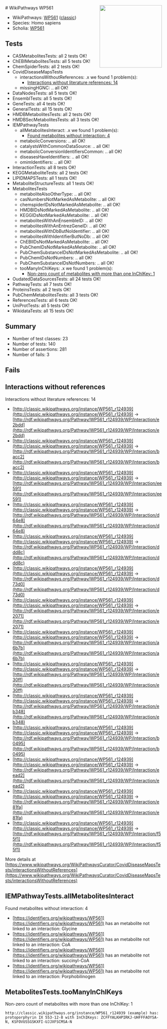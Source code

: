 <img style="float: right; width: 200px" src="https://cms-assets.nporadio.nl/npo3fm/NPO-Serious-Request-Logo-Groen-Ik-Steun-RGB.png" />
# WikiPathways WP561

* WikiPathways: [WP561](https://wikipathways.org/pathways/WP561) ([classic](https://classic.wikipathways.org/instance/WP561))
* Species: Homo sapiens
* Scholia: [WP561](https://scholia.toolforge.org/wikipathways/WP561)
## Tests
* CASMetabolitesTests: all 2 tests OK!
* ChEBIMetabolitesTests: all 5 tests OK!
* ChemSpiderTests: all 2 tests OK!
* CovidDiseaseMapsTests
    * interactionsWithoutReferences: .x we found 1 problem(s):
        * [Interactions without literature references: 14](#9701cce5)
    * missingHGNC: .. all OK!
* DataNodesTests: all 5 tests OK!
* EnsemblTests: all 5 tests OK!
* GeneTests: all 4 tests OK!
* GeneralTests: all 15 tests OK!
* HMDBMetabolitesTests: all 2 tests OK!
* HMDBSecMetabolitesTests: all 3 tests OK!
* IEMPathwayTests
    * allMetabolitesInteract: .x we found 1 problem(s):
        * [Found metabolites without interaction: 4](#2bc2e7ef)
    * metabolicConversions: .. all OK!
    * catalystsWithCommonDataSource: .. all OK!
    * metabolicConversionIdentifiersCommon: .. all OK!
    * diseasesHaveIdentifiers: .. all OK!
    * omimIdentifiers: .. all OK!
* InteractionTests: all 8 tests OK!
* KEGGMetaboliteTests: all 2 tests OK!
* LIPIDMAPSTests: all 1 tests OK!
* MetaboliteStructureTests: all 1 tests OK!
* MetabolitesTests
    * metaboliteAlsoOtherType: .. all OK!
    * casNumbersNotMarkedAsMetabolite: .. all OK!
    * chemspiderIDsNotMarkedAsMetabolite: .. all OK!
    * HMDBIDsNotMarkedAsMetabolite: .. all OK!
    * KEGGIDsNotMarkedAsMetabolite: .. all OK!
    * metabolitesWithAnEnsembleID: .. all OK!
    * metabolitesWithAnEntrezGeneID: .. all OK!
    * metabolitesWithDbButNoIdentifier: .. all OK!
    * metabolitesWithIdentifierButNoDb: .. all OK!
    * ChEBIIDsNotMarkedAsMetabolite: .. all OK!
    * PubChemIDsNotMarkedAsMetabolite: .. all OK!
    * PubChemSubstanceIDsNotMarkedAsMetabolite: .. all OK!
    * PubChemIDsNotNumbers: .. all OK!
    * PubChemSubstanceIDsNotNumbers: .. all OK!
    * tooManyInChIKeys: .x we found 1 problem(s):
        * [Non-zero count of metabolites with more than one InChIKey: 1](#a4e4037e)
* OudatedDataSourcesTests: all 24 tests OK!
* PathwayTests: all 7 tests OK!
* ProteinsTests: all 2 tests OK!
* PubChemMetabolitesTests: all 3 tests OK!
* ReferencesTests: all 6 tests OK!
* UniProtTests: all 5 tests OK!
* WikidataTests: all 15 tests OK!


## Summary

* Number of test classes: 23
* Number of tests: 140
* Number of assertions: 281
* Number of fails: 3

## Fails

<a name="9701cce5" />

## Interactions without references

Interactions without literature references: 14

* [http://classic.wikipathways.org/instance/WP561_r124939](http://classic.wikipathways.org/instance/WP561_r124939) -> [http://rdf.wikipathways.org/Pathway/WP561_r124939/WP/Interaction/e2bdd](http://rdf.wikipathways.org/Pathway/WP561_r124939/WP/Interaction/e2bdd)
* [http://classic.wikipathways.org/instance/WP561_r124939](http://classic.wikipathways.org/instance/WP561_r124939) -> [http://rdf.wikipathways.org/Pathway/WP561_r124939/WP/Interaction/bacc2](http://rdf.wikipathways.org/Pathway/WP561_r124939/WP/Interaction/bacc2)
* [http://classic.wikipathways.org/instance/WP561_r124939](http://classic.wikipathways.org/instance/WP561_r124939) -> [http://rdf.wikipathways.org/Pathway/WP561_r124939/WP/Interaction/ee591](http://rdf.wikipathways.org/Pathway/WP561_r124939/WP/Interaction/ee591)
* [http://classic.wikipathways.org/instance/WP561_r124939](http://classic.wikipathways.org/instance/WP561_r124939) -> [http://rdf.wikipathways.org/Pathway/WP561_r124939/WP/Interaction/d64e8](http://rdf.wikipathways.org/Pathway/WP561_r124939/WP/Interaction/d64e8)
* [http://classic.wikipathways.org/instance/WP561_r124939](http://classic.wikipathways.org/instance/WP561_r124939) -> [http://rdf.wikipathways.org/Pathway/WP561_r124939/WP/Interaction/ddd8c](http://rdf.wikipathways.org/Pathway/WP561_r124939/WP/Interaction/ddd8c)
* [http://classic.wikipathways.org/instance/WP561_r124939](http://classic.wikipathways.org/instance/WP561_r124939) -> [http://rdf.wikipathways.org/Pathway/WP561_r124939/WP/Interaction/d73d0](http://rdf.wikipathways.org/Pathway/WP561_r124939/WP/Interaction/d73d0)
* [http://classic.wikipathways.org/instance/WP561_r124939](http://classic.wikipathways.org/instance/WP561_r124939) -> [http://rdf.wikipathways.org/Pathway/WP561_r124939/WP/Interaction/e2071](http://rdf.wikipathways.org/Pathway/WP561_r124939/WP/Interaction/e2071)
* [http://classic.wikipathways.org/instance/WP561_r124939](http://classic.wikipathways.org/instance/WP561_r124939) -> [http://rdf.wikipathways.org/Pathway/WP561_r124939/WP/Interaction/a6b7b](http://rdf.wikipathways.org/Pathway/WP561_r124939/WP/Interaction/a6b7b)
* [http://classic.wikipathways.org/instance/WP561_r124939](http://classic.wikipathways.org/instance/WP561_r124939) -> [http://rdf.wikipathways.org/Pathway/WP561_r124939/WP/Interaction/e30ff](http://rdf.wikipathways.org/Pathway/WP561_r124939/WP/Interaction/e30ff)
* [http://classic.wikipathways.org/instance/WP561_r124939](http://classic.wikipathways.org/instance/WP561_r124939) -> [http://rdf.wikipathways.org/Pathway/WP561_r124939/WP/Interaction/eb348](http://rdf.wikipathways.org/Pathway/WP561_r124939/WP/Interaction/eb348)
* [http://classic.wikipathways.org/instance/WP561_r124939](http://classic.wikipathways.org/instance/WP561_r124939) -> [http://rdf.wikipathways.org/Pathway/WP561_r124939/WP/Interaction/b0495](http://rdf.wikipathways.org/Pathway/WP561_r124939/WP/Interaction/b0495)
* [http://classic.wikipathways.org/instance/WP561_r124939](http://classic.wikipathways.org/instance/WP561_r124939) -> [http://rdf.wikipathways.org/Pathway/WP561_r124939/WP/Interaction/eead2](http://rdf.wikipathways.org/Pathway/WP561_r124939/WP/Interaction/eead2)
* [http://classic.wikipathways.org/instance/WP561_r124939](http://classic.wikipathways.org/instance/WP561_r124939) -> [http://rdf.wikipathways.org/Pathway/WP561_r124939/WP/Interaction/e81fa](http://rdf.wikipathways.org/Pathway/WP561_r124939/WP/Interaction/e81fa)
* [http://classic.wikipathways.org/instance/WP561_r124939](http://classic.wikipathways.org/instance/WP561_r124939) -> [http://rdf.wikipathways.org/Pathway/WP561_r124939/WP/Interaction/f55f1](http://rdf.wikipathways.org/Pathway/WP561_r124939/WP/Interaction/f55f1)


More details at [https://www.wikipathways.org/WikiPathwaysCurator/CovidDiseaseMapsTests/interactionsWithoutReferences](https://www.wikipathways.org/WikiPathwaysCurator/CovidDiseaseMapsTests/interactionsWithoutReferences)

<a name="2bc2e7ef" />

## IEMPathwayTests.allMetabolitesInteract

Found metabolites without interaction: 4

* [https://identifiers.org/wikipathways/WP561](https://identifiers.org/wikipathways/WP561) has an metabolite not linked to an interaction: Glycine
* [https://identifiers.org/wikipathways/WP561](https://identifiers.org/wikipathways/WP561) has an metabolite not linked to an interaction: CoA
* [https://identifiers.org/wikipathways/WP561](https://identifiers.org/wikipathways/WP561) has an metabolite not linked to an interaction: succinyl-CoA
* [https://identifiers.org/wikipathways/WP561](https://identifiers.org/wikipathways/WP561) has an metabolite not linked to an interaction: Porphobilinogen


<a name="a4e4037e" />

## MetabolitesTests.tooManyInChIKeys

Non-zero count of metabolites with more than one InChIKey: 1
```
http://classic.wikipathways.org/instance/WP561_r124939 (example) has: protoporphyrin IX 553-12-8 with InChIKeys: ZCFFYALKHPIRKJ-UHFFFAOYSA-N, KSFOVUSSGSKXFI-UJJXFSCMSA-N
```

